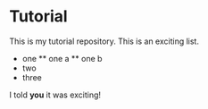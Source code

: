 # Tutorial

This is my tutorial repository.
This is an exciting list.
* one
** one a
** one b
* two
* three

I told **you** it was exciting!
